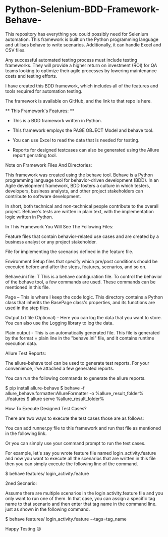 # Python-Selenium-BDD-Framework-Behave-
This repository has everything you could possibly need for Selenium automation.
This framework is built on the Python programming language and utilises behave to write scenarios. 
Additionally, it can handle Excel and CSV files.


Any successful automated testing process must include testing frameworks. They will provide a higher return on investment (ROI) for QA teams looking to optimize their agile processes by lowering maintenance costs and testing efforts. 

 

I have created this BDD framework, which includes all of the features and tools required for automation testing. 

  

The framework is available on GitHub, and the link to that repo is here. 

  
**
This Framework's Features: **

  

- This is a BDD framework written in Python. 

  

- This framework employs the PAGE OBJECT Model and behave tool. 

  

- You can use Excel to read the data that is needed for testing. 

  

- Reports for designed testcases can also be generated using the Allure report genrating tool. 

 

Note on Framework Files And Directories: 

 

This framework was created using the behave tool. Behave is a Python programming language tool for behavior-driven development (BDD). In an Agile development framework, BDD fosters a culture in which testers, developers, business analysts, and other project stakeholders can contribute to software development. 

  

In short, both technical and non-technical people contribute to the overall project. Behave's tests are written in plain text, with the implementation logic written in Python. 

  

In This Framework You Will See The Following Files: 

  

Feature files that contain behavior-related use cases and are created by a business analyst or any project stakeholder. 

  

File for implementing the scenarios defined in the feature file. 

  

Environment Setup files that specify which pre/post conditions should be executed before and after the steps, features, scenarios, and so on. 

Behave.ini file: T This is a behave configuration file. To control the behavior of the behave tool, a few commands are used. These commands can be mentioned in this file. 

Page – This is where I keep the code logic. This directory contains a Python class that inherits the BasePage class's properties, and its functions are used in the step files. 

Output.txt file (Optional) – Here you can log the data that you want to store. You can also use the Logging library to log the data.  

Plain.output - This is an automatically generated file. This file is generated by the format = plain line in the "behave.ini" file, and it contains runtime execution data. 

 

Allure Test Reports:  

 

The allure-behave tool can be used to generate test reports. For your convenience, I've attached a few generated reports. 

You can run the following commands to generate the allure reports.  

$ pip install allure-behave 
$ behave -f allure_behave.formatter:AllureFormatter -o %allure_result_folder% ./features 
$ allure serve %allure_result_folder% 

 

How To Execute Designed Test Cases?  

 

There are two ways to execute the test cases those are as follows:  

You can add runner.py file to this framework and run that file as mentioned in the following link.  

Or you can simply use your command prompt to run the test cases.  

For example, let's say you wrote feature file named login_activity.feature and now you want to execute all the scenarios that are written in this file then you can simply execute the following line of the command.  

$ behave features/ login_activity.feature 

2ned Secnario:  

Assume there are multiple scenarios in the login activity.feature file and you only want to run one of them. In that case, you can assign a specific tag name to that scenario and then enter that tag name in the command line. just as shown in the following command. 

$ behave features/ login_activity.feature --tags=tag_name 

 

Happy Testing 😉  

 
